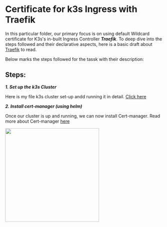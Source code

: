 # Certificate for k3s Ingress with Traefik

In this particular folder, our primary focus is on using default Wildcard certificate for K3s's in-built Ingress Controller ***Traefik***. To deep dive into the steps followed and their declarative aspects, here is a basic draft about <a href="https://github.com/dikshita-git/RP_Ingress_security-IPv4_and_IPv6/wiki/Traefik">Traefik</a> to read.

Below marks the steps followed for the tassk with their description:

## Steps:

***1. Set up the k3s Cluster***

Here is my file k3s cluster set-up andd running it in detail. <a href="https://github.com/dikshita-git/RP_Ingress_security-IPv4_and_IPv6/tree/main/K3s/Cluster-setup">Click here</a>


***2. Install cert-manager (using helm)***

Once our cluster is up and running, we can now install Cert-manager. Read more about Cert-manager <a href="https://github.com/dikshita-git/RP_Ingress_security-IPv4_and_IPv6/wiki/TLS-in-Kubernetes#cert-manager">here</a>

<img src="https://github.com/dikshita-git/RP_Ingress_security-IPv4_and_IPv6/blob/main/Wiki-page-images/Certificate_with_k3s%2Btraefik/helm_install.PNG" height="300">




